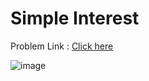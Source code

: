 # Simple Interest

Problem Link : [Click here](https://www.geeksforgeeks.org/problems/simple-interest3457/1?page=4&difficulty=School&sortBy=submissions)

![image](https://github.com/pilipi-puu-puu/Coding-challenge/assets/87390353/283e8423-e6ea-44c2-ac7e-0f2a5048276c)
